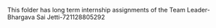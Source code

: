 This folder has long term internship assignments of the Team Leader-Bhargava Sai Jetti-721128805292
